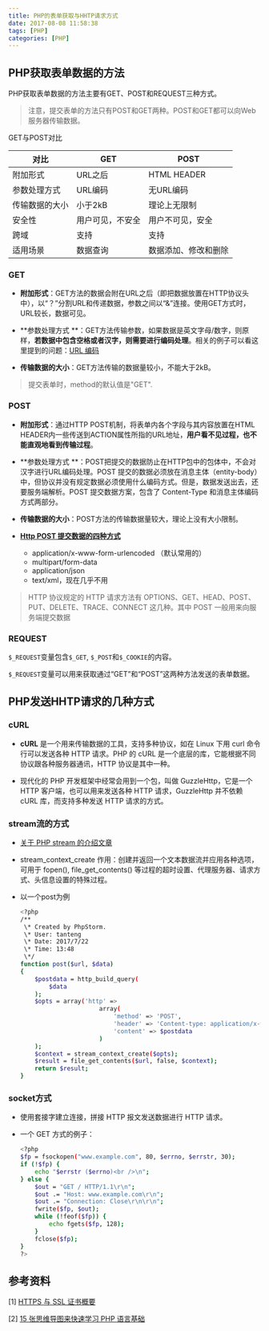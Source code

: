 ```yaml
---
title: PHP的表单获取与HHTP请求方式
date: 2017-08-08 11:58:38
tags: [PHP]
categories: [PHP]
---
```

## PHP获取表单数据的方法

PHP获取表单数据的方法主要有GET、POST和REQUEST三种方式。

> 注意，提交表单的方法只有POST和GET两种。POST和GET都可以向Web服务器传输数据。

GET与POST对比

对比 | GET | POST
---|---|---
附加形式 | URL之后 | HTML HEADER
参数处理方式 | URL编码 | 无URL编码
传输数据的大小 | 小于2kB | 理论上无限制
安全性 | 用户可见，不安全 | 用户不可见，安全
跨域 | 支持 | 支持
适用场景 | 数据查询 | 数据添加、修改和删除

### GET

- **附加形式**：GET方法的数据会附在URL之后（即把数据放置在HTTP协议头中），以“？”分割URL和传递数据，参数之间以“&”连接。使用GET方式时，URL较长，数据可见。

- **参数处理方式 **：GET方法传输参数，如果数据是英文字母/数字，则原样，**若数据中包含空格或者汉字，则需要进行编码处理**。相关的例子可以看这里提到的问题：[URL 编码](http://twei.site/2018/03/25/URL%E7%BC%96%E7%A0%81/)

- **传输数据的大小**：GET方法传输的数据量较小，不能大于2kB。

> 提交表单时，method的默认值是"GET".

### POST

- **附加形式**：通过HTTP POST机制，将表单内各个字段与其内容放置在HTML HEADER内一些传送到ACTION属性所指的URL地址，**用户看不见过程，也不能直观地看到传输过程**。

- **参数处理方式 **：POST把提交的数据防止在HTTP包中的包体中，不会对汉字进行URL编码处理。POST 提交的数据必须放在消息主体（entity-body）中，但协议并没有规定数据必须使用什么编码方式。但是，数据发送出去，还要服务端解析。POST 提交数据方案，包含了 Content-Type 和消息主体编码方式两部分。

- **传输数据的大小**：POST方法的传输数据量较大，理论上没有大小限制。

- **[Http POST 提交数据的四种方式](https://www.jianshu.com/p/e47abb91465d?utm_campaign=haruki&utm_content=note&utm_medium=reader_share&utm_source=weixin)**
	- application/x-www-form-urlencoded （默认常用的）
	- multipart/form-data
	- application/json
	- text/xml，现在几乎不用
> HTTP 协议规定的 HTTP 请求方法有 OPTIONS、GET、HEAD、POST、PUT、DELETE、TRACE、CONNECT 这几种。其中 POST 一般用来向服务端提交数据

### REQUEST

`$_REQUEST`变量包含`$_GET`, `$_POST`和`$_COOKIE`的内容。

`$_REQUEST`变量可以用来获取通过“GET”和“POST”这两种方法发送的表单数据。


## PHP发送HHTP请求的几种方式

### cURL
- **cURL** 是一个用来传输数据的工具，支持多种协议，如在 Linux 下用 curl 命令行可以发送各种 HTTP 请求。PHP 的 cURL 是一个底层的库，它能根据不同协议跟各种服务器通讯，HTTP 协议是其中一种。

- 现代化的 PHP 开发框架中经常会用到一个包，叫做 GuzzleHttp，它是一个 HTTP 客户端，也可以用来发送各种 HTTP 请求，GuzzleHttp 并不依赖 cURL 库，而支持多种发送 HTTP 请求的方式。


### stream流的方式
- [关于 PHP stream 的介绍文章](https://www.oschina.net/translate/understanding-streams-in-php)
- stream_context_create 作用：创建并返回一个文本数据流并应用各种选项，可用于 fopen(), file_get_contents() 等过程的超时设置、代理服务器、请求方式、头信息设置的特殊过程。
- 以一个post为例

	```sh
	<?php
	/**
	 \* Created by PhpStorm.
	 \* User: tanteng
	 \* Date: 2017/7/22
	 \* Time: 13:48
	 \*/
	function post($url, $data)
	{
	    $postdata = http_build_query(
	        $data
	    );
	    $opts = array('http' =>
	                      array(
	                          'method' => 'POST',
	                          'header' => 'Content-type: application/x-www-form-urlencoded',
	                          'content' => $postdata
	                      )
	    );
	    $context = stream_context_create($opts);
	    $result = file_get_contents($url, false, $context);
	    return $result;
	}
	```

### socket方式

- 使用套接字建立连接，拼接 HTTP 报文发送数据进行 HTTP 请求。

- 一个 GET 方式的例子：

	```sh
	<?php
	$fp = fsockopen("www.example.com", 80, $errno, $errstr, 30);
	if (!$fp) {
	    echo "$errstr ($errno)<br />\n";
	} else {
	    $out = "GET / HTTP/1.1\r\n";
	    $out .= "Host: www.example.com\r\n";
	    $out .= "Connection: Close\r\n\r\n";
	    fwrite($fp, $out);
	    while (!feof($fp)) {
	        echo fgets($fp, 128);
	    }
	    fclose($fp);
	}
	?>
	```

## 参考资料
[1] [HTTPS 与 SSL 证书概要](http://www.runoob.com/w3cnote/https-ssl-intro.html)

[2] [15 张思维导图来快速学习 PHP 语言基础](http://www.runoob.com/w3cnote/15-php-mind-mapping.html)